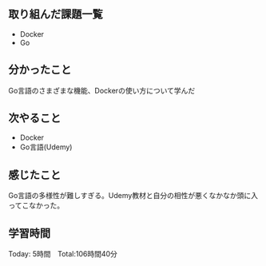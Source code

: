 ## 取り組んだ課題一覧

- Docker
- Go

## 分かったこと

Go言語のさまざまな機能、Dockerの使い方について学んだ

## 次やること　

- Docker
- Go言語(Udemy)

## 感じたこと
Go言語の多様性が難しすぎる。Udemy教材と自分の相性が悪くなかなか頭に入ってこなかった。

## 学習時間

Today: 5時間　Total:106時間40分